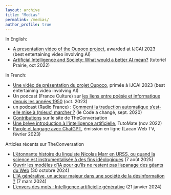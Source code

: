 ```yaml
---
layout: archive
title: "Medias"
permalink: /medias/
author_profile: true
---
```


In English:
<Ul>
 <li><a href="https://www.youtube.com/watch?v=AovcXL99acY">A presentation video of the Oupoco project</a>, awarded at IJCAI 2023 (best entertaining video involving AI)</li>
 	<li><a href="https://www.youtube.com/watch?v=3Hdjh-Lfsyg&amp;t=1049s">Artificial Intelligence and Society: What would a better AI mean?</a> (tutoriel Prairie, oct 2022)</li>
</Ul>

In French: 
<Ul>
 <li><a href="https://savoirs.ens.fr/expose.php?id=3929">Une vidéo de présentation du projet Oupoco</a>, primée à IJCAI 2023 (best entertaining video involving AI)</li>
 	<li>Un podcast (France Culture) sur <a href="https://www.radiofrance.fr/franceculture/podcasts/sciences-chrono/intelligence-artificielle-et-poesie-la-rime-riche-2068369">les liens entre poésie et informatique depuis les années 1950</a> (oct. 2023)</li>
 	<li>un podcast (Radio France) : <a href="https://www.radiofrance.fr/franceinter/podcasts/le-code-a-change/la-traduction-automatique-avec-thierry-poibeau-9802626">Comment la traduction automatique s’est-elle mise à (mieux) marcher ?</a> (le Code a changé, sept. 2020)</li>
 	<li><a href="https://theconversation.com/profiles/thierry-poibeau-1048337/articles">Contributions</a> sur le site de TheConversation</li>
 	<li><a href="https://www.youtube.com/watch?v=zTKDSbudA2A">Une brève introduction à l'intelligence artificielle</a>, TutoMate (nov 2022)</li>
 	<li><a href="https://www.youtube.com/watch?v=GnS8AjMpDx8&amp;t=675s">Parole et langage avec ChatGPT</a>, émission en ligne (Lacan Web TV, février 2023)</li>
</Ul>

Articles récents sur TheConversation
<Ul>
 <li><a href="https://theconversation.com/letonnante-histoire-du-linguiste-nicolas-marr-en-urss-ou-quand-la-science-est-instrumentalisee-a-des-fins-ideologiques-262088">L’étonnante histoire du linguiste Nicolas Marr en URSS, ou quand la science est instrumentalisée à des fins idéologiques</a> (7 août 2025)</li>
 	<li><a href="https://theconversation.com/ouvrir-les-modeles-dia-pour-quils-ne-restent-pas-lapanage-des-geants-du-web-241810">Ouvrir les modèles d’IA pour qu’ils ne restent pas l’apanage des géants du Web</a> (30 octobre 2024)</li>
 	<li><a href="https://theconversation.com/lia-generative-un-acteur-majeur-dans-une-societe-de-la-desinformation-225051">L’IA générative, un acteur majeur dans une société de la désinformation ?</a> (7 mars 2024)</li>
 	<li><a href="https://theconversation.com/lenvers-des-mots-intelligence-artificielle-generative-220570">L’envers des mots : Intelligence artificielle générative</a> (21 janvier 2024)</li>
</Ul>
